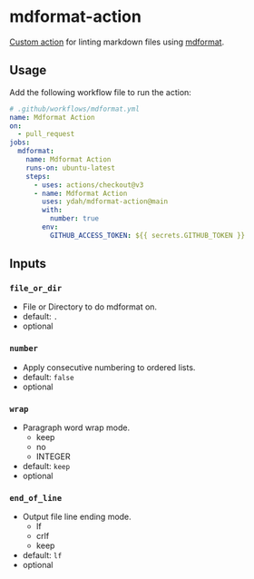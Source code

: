 # mdformat-action

[Custom action](https://docs.github.com/en//actions/creating-actions/about-custom-actions) for linting markdown files using [mdformat](https://github.com/executablebooks/mdformat).

## Usage

Add the following workflow file to run the action:

```yaml
# .github/workflows/mdformat.yml
name: Mdformat Action
on:
  - pull_request
jobs:
  mdformat:
    name: Mdformat Action
    runs-on: ubuntu-latest
    steps:
      - uses: actions/checkout@v3
      - name: Mdformat Action
        uses: ydah/mdformat-action@main
        with:
          number: true
        env:
          GITHUB_ACCESS_TOKEN: ${{ secrets.GITHUB_TOKEN }}
```

## Inputs

### `file_or_dir`

- File or Directory to do mdformat on.
- default: `.`
- optional

### `number`

- Apply consecutive numbering to ordered lists.
- default: `false`
- optional

### `wrap`

- Paragraph word wrap mode.
  - keep
  - no
  - INTEGER
- default: `keep`
- optional

### `end_of_line`

- Output file line ending mode.
  - lf
  - crlf
  - keep
- default: `lf`
- optional
